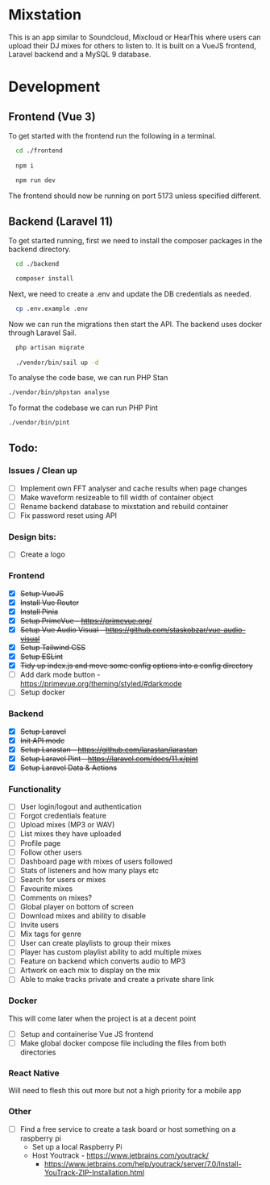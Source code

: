 # Mixstation

This is an app similar to Soundcloud, Mixcloud or HearThis where users can upload their DJ mixes
for others to listen to. It is built on a VueJS frontend, Laravel backend and a MySQL 9 database.

# Development

## Frontend (Vue 3)

To get started with the frontend run the following in a terminal.

```bash
  cd ./frontend
  
  npm i
  
  npm run dev
```

The frontend should now be running on port 5173 unless specified different.

## Backend (Laravel 11)

To get started running, first we need to install the composer packages in the backend directory.

```bash
  cd ./backend

  composer install
```

Next, we need to create a .env and update the DB credentials as needed.

```bash
  cp .env.example .env
```

Now we can run the migrations then start the API. The backend uses docker through Laravel Sail.
```bash
  php artisan migrate
  
  ./vendor/bin/sail up -d
```

To analyse the code base, we can run PHP Stan

```bash
./vendor/bin/phpstan analyse
```

To format the codebase we can run PHP Pint  
```bash
./vendor/bin/pint
```


## Todo:

### Issues / Clean up
- [ ] Implement own FFT analyser and cache results when page changes
- [ ] Make waveform resizeable to fill width of container object
- [ ] Rename backend database to mixstation and rebuild container
- [ ] Fix password reset using API

### Design bits:
- [ ] Create a logo 

### Frontend
- [x] ~~Setup VueJS~~
- [x] ~~Install Vue Router~~
- [x] ~~Install Pinia~~
- [x] ~~Setup PrimeVue - https://primevue.org/~~
- [x] ~~Setup Vue Audio Visual - https://github.com/staskobzar/vue-audio-visual~~
- [x] ~~Setup Tailwind CSS~~
- [x] ~~Setup ESLint~~
- [x] ~~Tidy up index.js and move some config options into a config directory~~
- [ ] Add dark mode button - https://primevue.org/theming/styled/#darkmode
- [ ] Setup docker

### Backend
- [x] ~~Setup Laravel~~
- [x] ~~Init API mode~~
- [x] ~~Setup Larastan - https://github.com/larastan/larastan~~
- [x] ~~Setup Laravel Pint - https://laravel.com/docs/11.x/pint~~
- [x] ~~Setup Laravel Data & Actions~~

### Functionality
- [ ] User login/logout and authentication
- [ ] Forgot credentials feature
- [ ] Upload mixes (MP3 or WAV)
- [ ] List mixes they have uploaded
- [ ] Profile page
- [ ] Follow other users
- [ ] Dashboard page with mixes of users followed
- [ ] Stats of listeners and how many plays etc
- [ ] Search for users or mixes
- [ ] Favourite mixes
- [ ] Comments on mixes?
- [ ] Global player on bottom of screen
- [ ] Download mixes and ability to disable
- [ ] Invite users
- [ ] Mix tags for genre
- [ ] User can create playlists to group their mixes
- [ ] Player has custom playlist ability to add multiple mixes
- [ ] Feature on backend which converts audio to MP3
- [ ] Artwork on each mix to display on the mix
- [ ] Able to make tracks private and create a private share link

### Docker
This will come later when the project is at a decent point
- [ ] Setup and containerise Vue JS frontend
- [ ] Make global docker compose file including the files from both directories

### React Native
Will need to flesh this out more but not a high priority for a mobile app

### Other
- [ ] Find a free service to create a task board or host something on a raspberry pi
  - Set up a local Raspberry Pi
  - Host Youtrack - https://www.jetbrains.com/youtrack/
    - https://www.jetbrains.com/help/youtrack/server/7.0/Install-YouTrack-ZIP-Installation.html